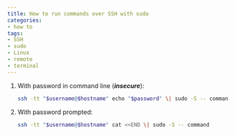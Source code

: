 ```yaml
---
title: How to run commands over SSH with sudo
categories:
- how to
tags:
- SSH
- sudo
- Linux
- remote
- terminal
---
```

1. With password in command line (***insecure***):
    ```bash
    ssh -tt "$username@$hostname" echo "$password" \| sudo -S -- command
    ```
2. With password prompted:
    ```bash
    ssh -tt "$username@$hostname" cat <<END \| sudo -S -- command
    ```
